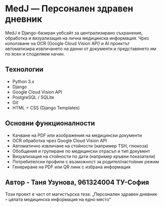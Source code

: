 # MedJ — Персонален здравен дневник

MedJ е Django-базиран уебсайт за централизирано съхранение, обработка и визуализация на лична медицинска информация. 
Чрез използване на OCR (Google Cloud Vision API) и AI проектът автоматизира извличането на данни от документи и представянето им по ясен и споделяем начин.

## Технологии

- Python 3.x
- Django
- Google Cloud Vision API
- PostgreSQL / SQLite
- Git
- HTML + CSS (Django Templates)

## Основни функционалности

- Качване на PDF или изображения на медицински документи
- OCR обработка чрез Google Cloud Vision API
- Автоматично извличане на стойности (например TSH, глюкоза)
- Обобщения и групиране по медицински отрасъл и тип документ
- Визуализация на стойности по дати (например кръвни показатели)
- Потребителски профили с възможност за родител/настойник режим
- Генериране на PDF или QR линк с избрана информация


## Автор - Таня Узунова, 961324004 ТУ-София

Този проект е част от магистърска теза:
„Персонален здравен дневник – цялата медицинска информация на едно място“
